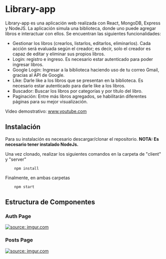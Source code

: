 # Library-app

Library-app es una aplicación web realizada con React, MongoDB, Express y NodeJS. La aplicación simula una biblioteca, donde uno puede agregar libros e interactuar con ellos. Se encuentran las siguientes funcionalidades:
- Gestionar los libros (crearlos, listarlos, editarlos, eliminarlos). Cada acción será evaluada según el creador; es decir, solo el creador es capaz de editar y eliminar sus propios libros.
- Login: registro e ingreso. Es necesario estar autenticado para poder ingresar libros.
- Google Login: Ingresar a la biblioteca haciendo uso de tu correo Gmail, gracias al API de Google.
- Like: Darle like a los libros que se presentan en la biblioteca. Es necesario estar autenticado para darle like a los libros.
- Buscador: Buscar los libros por categorías y por título del libro.
- Paginación: Entre más libros agregados, se habilitarán diferentes páginas para su mejor visualización.

Video demostrativo: www.youtube.com

## Instalación

Para su instalación es necesario descargar/clonar el repositorio. **NOTA: Es necesario tener instalado NodeJs.** 

Una vez clonado, realizar los siguientes comandos en la carpeta de "client" y "server"
```
    npm install
```
Finalmente, en ambas carpetas
```
    npm start
```
## Estructura de Componentes

### Auth Page

<a href="https://imgur.com/OsTjR6Z"><img src="https://i.imgur.com/OsTjR6Z.png" title="source: imgur.com" /></a>

### Posts Page

<a href="https://imgur.com/ITylRjb"><img src="https://i.imgur.com/ITylRjb.png" title="source: imgur.com" /></a>

